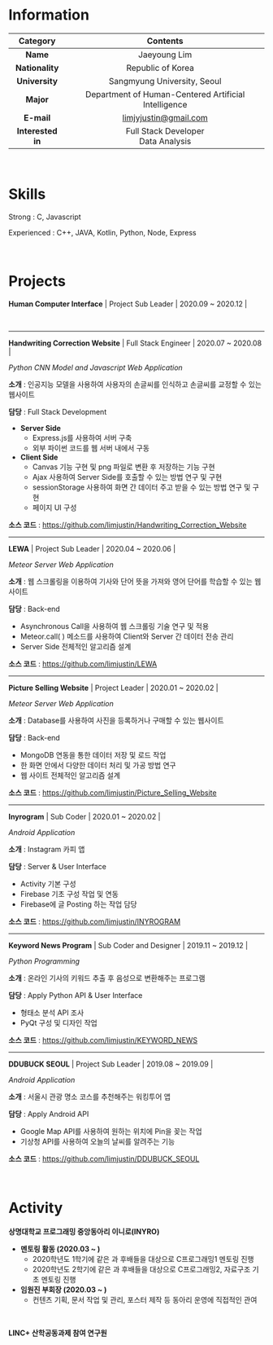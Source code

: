 # Information

|     Category      |                           Contents                           |
| :---------------: | :----------------------------------------------------------: |
|     **Name**      |                         Jaeyoung Lim                         |
|  **Nationality**  | Republic of Korea <img src="https://user-images.githubusercontent.com/55044278/94357776-aa97ab80-00d6-11eb-8793-a3d6b1636c57.PNG" height = "15px"> |
|  **University**   |                 Sangmyung University, Seoul                  |
|     **Major**     |     Department of Human-Centered Artificial Intelligence     |
|    **E-mail**     |                    limjyjustin@gmail.com                     |
| **Interested in** |           Full Stack Developer</br> Data Analysis            |

</br>



# Skills

Strong : C, Javascript

Experienced : C++, JAVA, Kotlin, Python, Node, Express

<br/>



# Projects

**Human Computer Interface** | Project Sub Leader | 2020.09 ~ 2020.12 |

<br>

----------

**Handwriting Correction Website** | Full Stack Engineer | 2020.07 ~ 2020.08 |

*Python CNN Model and Javascript Web Application*

**소개** : 인공지능 모델을 사용하여 사용자의 손글씨를 인식하고 손글씨를 교정할 수 있는 웹사이트

**담당** : Full Stack Development

- **Server Side**
  - Express.js를 사용하여 서버 구축
  - 외부 파이썬 코드를 웹 서버 내에서 구동
- **Client Side**
  - Canvas 기능 구현 및 png 파일로 변환 후 저장하는 기능 구현
  - Ajax 사용하여 Server Side를 호출할 수 있는 방법 연구 및 구현
  - sessionStorage 사용하여 화면 간 데이터 주고 받을 수 있는 방법 연구 및 구현
  - 페이지 UI 구성

**소스 코드** : https://github.com/limjustin/Handwriting_Correction_Website

----------

**LEWA** | Project Sub Leader | 2020.04 ~ 2020.06 |

*Meteor Server Web Application*

**소개** : 웹 스크롤링을 이용하여 기사와 단어 뜻을 가져와 영어 단어를 학습할 수 있는 웹사이트

**담당** : Back-end

- Asynchronous Call을 사용하여 웹 스크롤링 기술 연구 및 적용
- Meteor.call( ) 메소드를 사용하여 Client와 Server 간 데이터 전송 관리
- Server Side 전체적인 알고리즘 설계

**소스 코드** : https://github.com/limjustin/LEWA

----------

**Picture Selling Website** | Project Leader | 2020.01 ~ 2020.02 |

*Meteor Server Web Application*

**소개** : Database를 사용하여 사진을 등록하거나 구매할 수 있는 웹사이트

**담당** : Back-end

- MongoDB 연동을 통한 데이터 저장 및 로드 작업
- 한 화면 안에서 다양한 데이터 처리 및 가공 방법 연구
- 웹 사이트 전체적인 알고리즘 설계

**소스 코드** : https://github.com/limjustin/Picture_Selling_Website

----------

**Inyrogram** | Sub Coder | 2020.01 ~ 2020.02 |

*Android Application*

**소개** : Instagram 카피 앱

**담당** : Server & User Interface

- Activity 기본 구성
- Firebase 기초 구성 작업 및 연동
- Firebase에 글 Posting 하는 작업 담당

**소스 코드** : https://github.com/limjustin/INYROGRAM

----------

**Keyword News Program** | Sub Coder and Designer | 2019.11 ~ 2019.12 |

*Python Programming*

**소개** : 온라인 기사의 키워드 추출 후 음성으로 변환해주는 프로그램

**담당** : Apply Python API & User Interface

- 형태소 분석 API 조사
- PyQt 구성 및 디자인 작업

**소스 코드** : https://github.com/limjustin/KEYWORD_NEWS

----------

**DDUBUCK SEOUL** | Project Sub Leader | 2019.08 ~ 2019.09 |

*Android Application*

**소개** : 서울시 관광 명소 코스를 추천해주는 워킹투어 앱

**담당** : Apply Android API

- Google Map API를 사용하여 원하는 위치에 Pin을 꽂는 작업
- 기상청 API를 사용하여 오늘의 날씨를 알려주는 기능

**소스 코드** : https://github.com/limjustin/DDUBUCK_SEOUL

<br/>



# Activity

**상명대학교 프로그래밍 중앙동아리 이니로(INYRO)**

- **멘토링 활동 (2020.03 ~ )**
  - 2020학년도 1학기에 같은 과 후배들을 대상으로 C프로그래밍1 멘토링 진행
  - 2020학년도 2학기에 같은 과 후배들을 대상으로 C프로그래밍2, 자료구조 기초 멘토링 진행
- **임원진 부회장 (2020.03 ~ )**
  - 컨텐츠 기획, 문서 작업 및 관리, 포스터 제작 등 동아리 운영에 직접적인 관여

<br/>

**LINC+ 산학공동과제 참여 연구원**